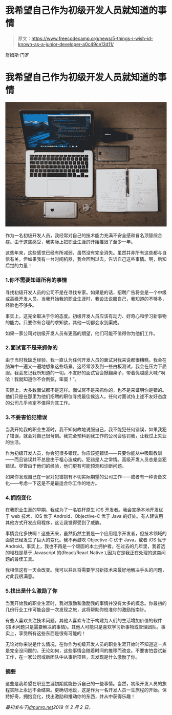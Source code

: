 # 我希望自己作为初级开发人员就知道的事情

> 原文：<https://www.freecodecamp.org/news/5-things-i-wish-id-known-as-a-junior-developer-a0c49ce13d11/>

詹姆斯·门罗

# 我希望自己作为初级开发人员就知道的事情

![VoD901A8vVssEH-HqMbkiYTBpTS-cxbSErkX](img/d04041cdf0b8c19ce7cc0cc03af93562.png)

作为一名初级开发人员，我经常对自己的技术能力充满不安全感和冒名顶替综合症。由于这些感受，我实际上把职业生涯的开始推迟了至少一年。

这些年来，这些感觉已经有所减弱，虽然没有完全消失。虽然并非所有这些都与自信有关，但如果我有一台时间机器，我会回到过去，告诉自己这些事情。啊，后知后觉的力量！

### 1.你不需要知道所有的事情

寻找初级开发人员的公司不是在寻找专家。如果是的话，招聘广告将会是一个中级或高级开发人员。当我开始我的职业生涯时，我设法说服自己，我知道的不够多，经验也不够多。

事实上，这完全取决于你的态度。初级开发人员应该有动力、好奇心和学习新事物的能力。只要你有合理的求知欲，其他一切都会水到渠成。

如果一家公司对初级开发人员有更高的期望，他们可能不值得你为他们工作。

### 2.面试官不是来抓你的

由于当时我缺乏经验，我一直认为任何开发人员的面试对我来说都很糟糕。我会在脑海中一遍又一遍地想象这些场景。这经常涉及到一些白板测试，我会在压力下屈服。我会忘记我所知道的一切。不友好的面试官会掀翻桌子，带着优越感大喊:“啊哈！我就知道你不会倒弦，笨蛋！”。

实际上，大多数面试都不是这样。面试官不是来抓你的，也不是来证明你是错的。他们只是在那里为他们招聘的职位寻找最佳候选人。任何对面试持上述不友好态度的公司几乎肯定不值得为其工作。

### 3.不要害怕犯错误

当我开始我的职业生涯时，我不知何故地说服自己，我不能犯任何错误，如果我犯了错误，就会对自己很苛刻。我完全预料到我工作的公司会惩罚我，让我过上失业的生活。

作为初级开发人员，你会犯很多错误。你应该犯错误——只要你能从中吸取教训——而且错误并不总是由于粗心造成的。犯错是人之常情。高级开发人员总是会犯错误。尽管由于他们的经验，他们更有可能预测和诊断问题。

如果你发现自己在一家对犯错抱有不切实际期望的公司工作——或者有一种责备文化——考虑一下这是不是最适合你工作的地方。

### 4.拥抱变化

在我职业生涯的早期，我成为了一名铁杆原生 iOS 开发者。我会宣扬本地开发优于 web 技术、iOS 优于 Android、Objective-C 优于 Java 的好处。有人建议用其他方式开发应用程序，这让我觉得受到了威胁。

事情变化多快啊！这些天来，虽然仍然主要是一个应用程序开发者，但技术领域的面貌已经发生了巨大的变化。我不再鼓吹 Objective-C 优于 Java，或者 iOS 优于 Android。事实上，我也不再是一个顽固的本土拥护者。在过去的几年里，我首选的堆栈是基于 Javascript 的(React/React Native ),因为它是我正在处理的这类问题的最佳工具。

我相信这有一天会改变。我可以并且将需要学习新技术来最好地解决手头的问题，对此我很满意。

### 5.找出是什么激励了你

当我开始我的职业生涯时，我对激励和激励我的事情并没有太多的概念。你最初的几份行业工作可能会是一次发现之旅，这将帮助你校准你的激励指南针。

有些人喜欢关注技术问题。其他人喜欢专注于构建为人们的生活增加价值的软件(技术问题只是需要解决的事情)。其他人可能只是喜欢学习新事物或管理团队。事实上，享受所有这些东西是很有可能的！

无论对你来说是什么情况，在你作为初级开发人员的职业生涯开始时不知道这一点是完全没问题的。无论如何，这些事情会随着时间的推移而改变。不要害怕尝试新工作，在一家公司或新团队中从事新项目，去发现是什么激励了你。

### 摘要

这些是我希望在职业生涯初期就能告诉自己的一些事情。当然，初级开发人员的旅程实际上永远不会结束。更确切地说，这是作为一名开发人员一生旅程的开始。保持好奇，拥抱变化，找出激励和推动你的东西，并从中获得乐趣！

*最初发布于[jdmunro.net](https://jdmunro.net/posts/5-things-i-wish-id-known-as-a-junior-developer/)2019 年 2 月 2 日。*